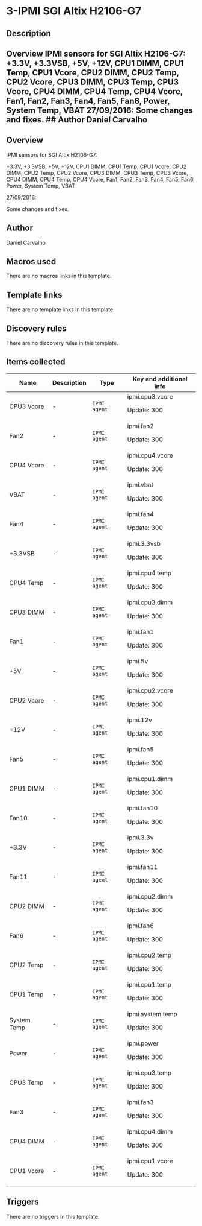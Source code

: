 # 3-IPMI SGI Altix H2106-G7

## Description

## Overview IPMI sensors for SGI Altix H2106-G7: +3.3V, +3.3VSB, +5V, +12V, CPU1 DIMM, CPU1 Temp, CPU1 Vcore, CPU2 DIMM, CPU2 Temp, CPU2 Vcore, CPU3 DIMM, CPU3 Temp, CPU3 Vcore, CPU4 DIMM, CPU4 Temp, CPU4 Vcore, Fan1, Fan2, Fan3, Fan4, Fan5, Fan6, Power, System Temp, VBAT 27/09/2016: Some changes and fixes. ## Author Daniel Carvalho 

## Overview

IPMI sensors for SGI Altix H2106-G7:


+3.3V, +3.3VSB, +5V, +12V, CPU1 DIMM, CPU1 Temp, CPU1 Vcore, CPU2 DIMM, CPU2 Temp, CPU2 Vcore, CPU3 DIMM, CPU3 Temp, CPU3 Vcore, CPU4 DIMM, CPU4 Temp, CPU4 Vcore, Fan1, Fan2, Fan3, Fan4, Fan5, Fan6, Power, System Temp, VBAT


 


27/09/2016:


Some changes and fixes.



## Author

Daniel Carvalho

## Macros used

There are no macros links in this template.

## Template links

There are no template links in this template.

## Discovery rules

There are no discovery rules in this template.

## Items collected

|Name|Description|Type|Key and additional info|
|----|-----------|----|----|
|CPU3 Vcore|<p>-</p>|`IPMI agent`|ipmi.cpu3.vcore<p>Update: 300</p>|
|Fan2|<p>-</p>|`IPMI agent`|ipmi.fan2<p>Update: 300</p>|
|CPU4 Vcore|<p>-</p>|`IPMI agent`|ipmi.cpu4.vcore<p>Update: 300</p>|
|VBAT|<p>-</p>|`IPMI agent`|ipmi.vbat<p>Update: 300</p>|
|Fan4|<p>-</p>|`IPMI agent`|ipmi.fan4<p>Update: 300</p>|
|+3.3VSB|<p>-</p>|`IPMI agent`|ipmi.3.3vsb<p>Update: 300</p>|
|CPU4 Temp|<p>-</p>|`IPMI agent`|ipmi.cpu4.temp<p>Update: 300</p>|
|CPU3 DIMM|<p>-</p>|`IPMI agent`|ipmi.cpu3.dimm<p>Update: 300</p>|
|Fan1|<p>-</p>|`IPMI agent`|ipmi.fan1<p>Update: 300</p>|
|+5V|<p>-</p>|`IPMI agent`|ipmi.5v<p>Update: 300</p>|
|CPU2 Vcore|<p>-</p>|`IPMI agent`|ipmi.cpu2.vcore<p>Update: 300</p>|
|+12V|<p>-</p>|`IPMI agent`|ipmi.12v<p>Update: 300</p>|
|Fan5|<p>-</p>|`IPMI agent`|ipmi.fan5<p>Update: 300</p>|
|CPU1 DIMM|<p>-</p>|`IPMI agent`|ipmi.cpu1.dimm<p>Update: 300</p>|
|Fan10|<p>-</p>|`IPMI agent`|ipmi.fan10<p>Update: 300</p>|
|+3.3V|<p>-</p>|`IPMI agent`|ipmi.3.3v<p>Update: 300</p>|
|Fan11|<p>-</p>|`IPMI agent`|ipmi.fan11<p>Update: 300</p>|
|CPU2 DIMM|<p>-</p>|`IPMI agent`|ipmi.cpu2.dimm<p>Update: 300</p>|
|Fan6|<p>-</p>|`IPMI agent`|ipmi.fan6<p>Update: 300</p>|
|CPU2 Temp|<p>-</p>|`IPMI agent`|ipmi.cpu2.temp<p>Update: 300</p>|
|CPU1 Temp|<p>-</p>|`IPMI agent`|ipmi.cpu1.temp<p>Update: 300</p>|
|System Temp|<p>-</p>|`IPMI agent`|ipmi.system.temp<p>Update: 300</p>|
|Power|<p>-</p>|`IPMI agent`|ipmi.power<p>Update: 300</p>|
|CPU3 Temp|<p>-</p>|`IPMI agent`|ipmi.cpu3.temp<p>Update: 300</p>|
|Fan3|<p>-</p>|`IPMI agent`|ipmi.fan3<p>Update: 300</p>|
|CPU4 DIMM|<p>-</p>|`IPMI agent`|ipmi.cpu4.dimm<p>Update: 300</p>|
|CPU1 Vcore|<p>-</p>|`IPMI agent`|ipmi.cpu1.vcore<p>Update: 300</p>|
## Triggers

There are no triggers in this template.

